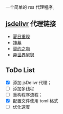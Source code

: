 一个简单的 rss 代理程序。

## [jsdelivr](https://www.jsdelivr.com/) 代理链接

- [夏日重现](https://cdn.jsdelivr.net/gh/colorsakura/rssb@latest/rss/夏日重现.xml)
- [神墓](https://cdn.jsdelivr.net/gh/colorsakura/rssb@latest/rss/神墓.xml)
- [契约之吻](https://cdn.jsdelivr.net/gh/colorsakura/rssb@latest/rss/契约之吻.xml)
- [异世界舅舅](https://cdn.jsdelivr.net/gh/colorsakura/rssb@latest/rss/异世界舅舅.xml)

## ToDo List

- [x] 添加 jsDelivr 代理；
- [ ] 添加多线程
- [ ] 重构程序流程；
- [x] 配置文件使用 toml 格式
- [ ] 优化速度

